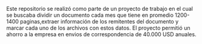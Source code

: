 Este repositorio se realizó como parte de un proyecto de trabajo en el cual se buscaba dividir un documento cada mes 
que tiene en promedio 1200-1400 paginas,extraer información de los remitentes del documento y marcar cada uno de los archivos con estos datos. 
El proyecto permitió un ahorro a la empresa en envios de correspondencia de 40.000 USD anuales. 

